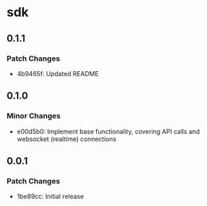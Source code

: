 # sdk

## 0.1.1

### Patch Changes

- 4b9465f: Updated README

## 0.1.0

### Minor Changes

- e00d5b0: Implement base functionality, covering API calls and websocket (realtime) connections

## 0.0.1

### Patch Changes

- 1be89cc: Initial release
